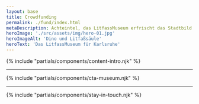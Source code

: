 ```yaml
---
layout: base
title: Crowdfunding
permalink: ./fund/index.html
metaDescription: Achteintel, das LitfassMuseum erfrischt das Stadtbild von Karlsruhe mit Kunst, Grafik, Illustration.
heroImage: './src/assets/img/hero-01.jpg'
heroImageAlt: 'Dino und Litfaßsäule'
heroText: 'Das LitfassMuseum für Karlsruhe'
---
```


{% include "partials/components/content-intro.njk" %}

- - -

{% include "partials/components/cta-museum.njk" %}

- - -

{% include "partials/components/stay-in-touch.njk" %}
